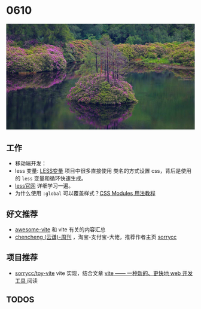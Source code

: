 
# 0610

![](./bg-imgs/0610.jpg)

## 工作

- 移动端开发：
- less 变量: [LESS变量](https://www.jianshu.com/p/69b72bcb8810) 项目中很多直接使用 类名的方式设置 css，背后是使用的 `less` 变量和循环快速生成。
- [less官网](https://less.bootcss.com/) 详细学习一遍。
- 为什么使用 `:global` 可以覆盖样式？[CSS Modules 用法教程](http://www.ruanyifeng.com/blog/2016/06/css_modules.html)

## 好文推荐

- [awesome-vite](https://github.com/vitejs/awesome-vite) 和 vite 有关的内容汇总
- [chencheng (云谦)-周刊](https://github.com/sorrycc/weekly/blob/master/docs/issue-0005.md) ，淘宝-支付宝-大佬，推荐作者主页 [sorrycc](https://sorrycc.com/)

## 项目推荐

- [sorrycc/toy-vite](https://github.com/sorrycc/toy-vite) vite 实现，结合文章 [vite —— 一种新的、更快地 web 开发工具 ](https://mp.weixin.qq.com/s/_VF5uSOGxQO69G8ZLlhPDA) 阅读

## TODOS